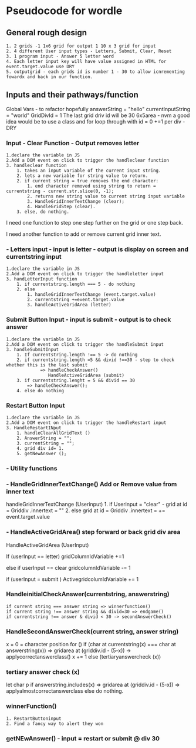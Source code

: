 # Pseudocode for wordle

## General rough design

    1. 2 grids -1 1x6 grid for output 1 10 x 3 grid for input
    2. 4 different User input types - Letters, Submit, Clear, Reset
    3. 1 program input - Answer 5 letter word
    4. Each letter input key will have value assigned in HTML for event.target.value use DRY
    5. outputgrid - each grids id is number 1 - 30 to allow icnrementing fowardx and back in our function.

## Inputs and their pathways/function

Global Vars - to refactor hopefully
answerString = "hello"
currentInputString = "world"
GridDivId = 1 The last grid driv id will be 30 6x5area - nvm a good idea would be to use a class and for loop through with id = 0 +=1 per div - DRY

### Input - Clear Function - Output removes letter

    1.declare the variable in JS
    2.Add a DOM event on click to trigger the handleclear function
    3. handleclear function
        1. takes an input variable of the current input string.
        2. lets a new variable for string value to return.
        2. if current string = true removes the end character:
            1. end character removed using string to return = currentstring - current.str.slice(0, -1);
            2. returns new string value to current string input variable
            3. HandleGridInnerTextChange (clear);
            4. HandleGridStep (clear).
        3. else, do nothing.

I need one function to step one step further on the grid or one step back.

I need another function to add or remove current grid inner text.

### - Letters input - input is letter - output is display on screen and currentstring input

    1.declare the variable in JS
    2.Add a DOM event on click to trigger the handleletter input
    3. handLetterInput function
        1. if currentstring.length === 5 - do nothing
        2. else
            1. handleGridInnerTextChange (event.target.value)
            2. currentstring +=event.target.value
            3. handleActiveGridArea (letter)

### Submit Button Input - input is submit - output is to check answer

    1.declare the variable in JS
    2.Add a DOM event on click to trigger the handleSubmit input
    3. handleSubmitInput
        1. If currentstring.length !== 5 -> do nothing
        2. if currentstring.length =5 && divid !==30 - step to check whether this is the last submit
                 => handleCheckAnswer()
                    HandleActiveGridArea (submit)
        3. if currentstring.lenght = 5 && divid == 30
            => handleCheckAnswer();
        4. else do nothing

### Restart Button Input

    1.declare the variable in JS
    2.Add a DOM event on click to trigger the handleRestart input
    3. HandleRestartINput
        1. handleClearAllGridText ()
        2. AnswerString = "";
        3. currentString = "";
        4. grid div id= 1.
        5. getNewAnswer ();

### - Utility functions

### - HandleGridInnerTextChange() Add or Remove value from inner text

handleGridInnerTextChange (Userinput) 1. if Userinput = "clear" - grid at id = Griddiv .innertext = "" 2. else grid at id = Griddiv .innertext = += event.target.value

### - HandleActiveGridArea() step forward or back grid div area

HandleActiveGridArea (UserInput)

If (userInput == letter)
gridColumnIdVariable +=1

else if userInput == clear
gridcolumnIdVariable -= 1

if (userInput = submit )
ActivegridcolumIdVariable += 1

### HandleinitialCheckAnswer(currentstring, answerstring)

    if current string === answer string => winnerfunction()
    if current string !== answer string && divid=30 => endgame()
    if currentstring !== answer & divid < 30 -> secondAnswerCheck()

### HandleSecondAnswerCheck(current string, answer string)

x = 0 = character position
for ()
if (char at currentstring(x) === char at answerstring(x)) => gridarea at (griddiv.id - (5-x)) -> applycorrectanswerclass()
x += 1
else (tertiaryanswercheck (x))

### tertiary answer check (x)

let char p
if answerstring.includes(x) => gridarea at (griddiv.id - (5-x)) => applyalmostcorrectanswerclass
else do nothing.

### winnerFunction()

    1. RestartButtoninput
    2. Find a fancy way to alert they won

### getNEwAnswer() - input = restart or submit @ div 30
